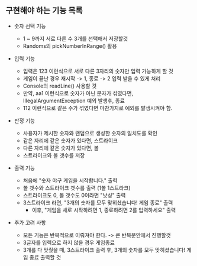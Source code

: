 ## 구현해야 하는 기능 목록

- 숫자 선택 기능
    - 1 ~ 9까지 서로 다른 수 3개를 선택해서 저장할것
    - Randoms의 pickNumberInRange() 활용


- 입력 기능
    - 입력은 123 이런식으로 서로 다른 3자리의 숫자만 입력 가능하게 할 것
    - 게임이 끝난 경우 재시작 -> 1, 종료 -> 2 입력 받을 수 있게 처리
    - Console의 readLine() 사용할 것
    - 만약, aa1 이런식으로 숫자가 아닌 문자가 섞였다면, IllegalArgumentException 예외 발생후, 종료
    - 112 이런식으로 같은 수가 섞였다면 마찬가지로 예외를 발생시켜야 함.


- 판정 기능
    - 사용자가 제시한 숫자와 랜덤으로 생성한 숫자의 일치도를 확인
    - 같은 자리에 같은 숫자가 있다면, 스트라이크
    - 다른 자리에 같은 숫자가 있다면, 볼
    - 스트라이크와 볼 갯수를 저장

- 출력 기능
    - 처음에 "숫자 야구 게임을 시작합니다." 출력
    - 볼 갯수와 스트라이크 갯수를 출력 (1볼 1스트라크)
    - 스트라이크도 0, 볼 갯수도 0이라면 "낫싱" 출력
    - 3스트라이크 라면, "3개의 숫자를 모두 맞히셨습니다! 게임 종료" 출력
      - 이후, "게임을 새로 시작하려면 1, 종료하려면 2를 입력하세요" 출력


- 추가 고려 사항
  - 모든 기능은 반복적으로 이뤄져야 한다. -> 큰 반복문안에서 진행할것
  - 3글자를 입력으로 하지 않을 경우 게임종료
  - 3개를 다 맞췄을 때, 3스트라이크 출력 후, 3개의 숫자를 모두 맞히셨습니다! 게임 종료 출력할 것